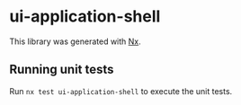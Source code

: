 # ui-application-shell

This library was generated with [Nx](https://nx.dev).

## Running unit tests

Run `nx test ui-application-shell` to execute the unit tests.
